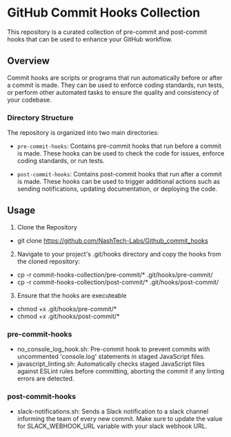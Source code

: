 # GitHub Commit Hooks Collection

This repository is a curated collection of pre-commit and post-commit hooks that can be used to enhance your GitHub workflow.

## Overview

Commit hooks are scripts or programs that run automatically before or after a commit is made. They can be used to enforce coding standards, run tests, or perform other automated tasks to ensure the quality and consistency of your codebase.

### Directory Structure

The repository is organized into two main directories:

- `pre-commit-hooks`: Contains pre-commit hooks that run before a commit is made. These hooks can be used to check the code for issues, enforce coding standards, or run tests.
  
- `post-commit-hooks`: Contains post-commit hooks that run after a commit is made. These hooks can be used to trigger additional actions such as sending notifications, updating documentation, or deploying the code.

## Usage 

1. Clone the Repository
- git clone https://github.com/NashTech-Labs/Github_commit_hooks

2. Navigate to your project's .git/hooks directory and copy the hooks from the cloned repository:
- cp -r commit-hooks-collection/pre-commit/* .git/hooks/pre-commit/
- cp -r commit-hooks-collection/post-commit/* .git/hooks/post-commit/

3. Ensure that the hooks are executeable
- chmod +x .git/hooks/pre-commit/*
- chmod +x .git/hooks/post-commit/*


### pre-commit-hooks
- no_console_log_hook.sh: Pre-commit hook to prevent commits with uncommented 'console.log' statements in staged JavaScript files.
- javascript_linting.sh: Automatically checks staged JavaScript files against ESLint rules before committing, aborting the commit if any linting errors are detected.
### post-commit-hooks
- slack-notifications.sh: Sends a Slack notification to a slack channel informing the team of every new commit. Make sure to update the value for SLACK_WEBHOOK_URL variable with your slack webhook URL.
